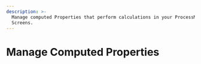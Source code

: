 ```yaml
---
description: >-
  Manage computed Properties that perform calculations in your ProcessMaker
  Screens.
---
```


# Manage Computed Properties

